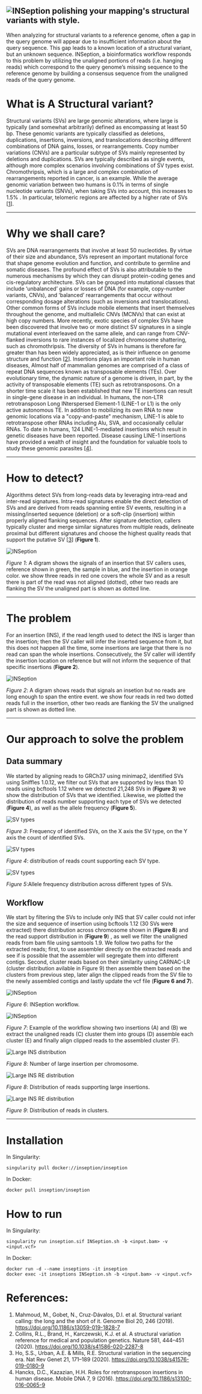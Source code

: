 ![INSeption](/.assets/INSeption.png)
polishing your mapping's structural variants with style.
---

When analyzing for structural variants to a reference genome, often a gap in the query genome will appear due to insufficient information about the query sequence. This gap leads to a known location of a structural variant, but an unknown sequence. INSeption, a bioinformatics workflow responds to this problem by utilizing the unaligned portions of reads (i.e. hanging reads) which correspond to the query genome’s missing sequence to the reference genome by building a consensus sequence from the unaligned reads of the query genome.

**What is A Structural variant?**
=================================  

Structural variants (SVs) are large genomic alterations, where large is typically (and somewhat arbitrarily) defined as encompassing at least 50 bp. These genomic variants are typically classified as deletions, duplications, insertions, inversions, and translocations describing different combinations of DNA gains, losses, or rearrangements. Copy number variations (CNVs) are a particular subtype of SVs mainly represented by deletions and duplications. SVs are typically described as single events, although more complex scenarios involving combinations of SV types exist. Chromothripsis, which is a large and complex combination of rearrangements reported in cancer, is an example. While the average genomic variation between two humans is 0.1% in terms of single nucleotide variants (SNVs), when taking SVs into account, this increases to 1.5% . In particular, telomeric regions are affected by a higher rate of SVs [[1]].

___

**Why we shall care?**
======================  

SVs are DNA rearrangements that involve at least 50 nucleotides. By virtue of their size and abundance, SVs represent an important mutational force that shape genome evolution and function, and contribute to germline and somatic diseases. The profound effect of SVs is also attributable to the numerous mechanisms by which they can disrupt protein-coding genes and cis-regulatory architecture. SVs can be grouped into mutational classes that include ‘unbalanced’ gains or losses of DNA (for example, copy-number variants, CNVs), and ‘balanced’ rearrangements that occur without corresponding dosage alterations (such as inversions and translocations). Other common forms of SVs include mobile elements that insert themselves throughout the genome, and multiallelic CNVs (MCNVs) that can exist at high copy numbers. More recently, exotic species of complex SVs have been discovered that involve two or more distinct SV signatures in a single mutational event interleaved on the same allele, and can range from CNV-flanked inversions to rare instances of localized chromosome shattering, such as chromothripsis. The diversity of SVs in humans is therefore far greater than has been widely appreciated, as is their influence on genome structure and function [[2]]. Insertions plays an important role in human diseases, Almost half of mammalian genomes are comprised of a class of repeat DNA sequences known as transposable elements (TEs). Over evolutionary time, the dynamic nature of a genome is driven, in part, by the activity of transposable elements (TE) such as retrotransposons. On a shorter time scale it has been established that new TE insertions can result in single-gene disease in an individual. In humans, the non-LTR retrotransposon Long INterspersed Element-1 (LINE-1 or L1) is the only active autonomous TE. In addition to mobilizing its own RNA to new genomic locations via a "copy-and-paste" mechanism, LINE-1 is able to retrotranspose other RNAs including Alu, SVA, and occasionally cellular RNAs. To date in humans, 124 LINE-1-mediated insertions which result in genetic diseases have been reported. Disease causing LINE-1 insertions have provided a wealth of insight and the foundation for valuable tools to study these genomic parasites [[4]].


___

**How to detect?**
==================

Algorithms detect SVs from long-reads data by leveraging intra-read and inter-read signatures. Intra-read signatures enable the direct detection of SVs and are derived from reads spanning entire SV events, resulting in a missing/inserted sequence (deletion) or a soft-clip (insertion) within properly aligned flanking sequences. After signature detection, callers typically cluster and merge similar signatures from multiple reads, delineate proximal but different signatures and choose the highest quality reads that support the putative SV [[3]] (**Figure 1**).  


![INSeption](/.assets/ins.png)  

*Figure 1*: A digram shows the signals of an insertion that SV callers uses, reference shown in green, the sample in blue, and the insertion in orange color. we show three reads in red one covers the whole SV and as a result there is part of the read was not aligned (dotted), other two reads are flanking the SV the unaligned part is shown as dotted line.

___

**The problem**
===============

For an insertion (INS), if the read length used to detect the INS is larger than the insertion; then the SV caller will infer the inserted sequence from it, but this does not happen all the time, some insertions are large that there is no read can span the whole insertions. Consecutively, the SV caller will identify the insertion location on reference but will not inform the sequence of that specific insertions (**Figure 2**).  

![INSeption](/.assets/ins2.png)

*Figure 2*: A digram shows reads that signals an insetion but no reads are long enough to span the entire event. we show four reads in red two dotted reads full in the insertion, other two reads are flanking the SV the unaligned part is shown as dotted line.


___

**Our approach to solve the problem**
=====================================

## Data summary

We started by aligning reads to GRCh37 using minimap2, identified SVs using Sniffles 1.0.12, we filter out SVs that are supported by less than 10 reads using bcftools 1.12 where we detected 21,248 SVs in (**Figure 3**) we show the distribution of SVs that we identified. Likewise, we plotted the distribution of reads number supporting each type of SVs we detected (**Figure 4**), as well as the allele frequency (**Figure 5**).

![SV types](/plots/SV_distribution.png)

*Figure 3*: Frequency of identified SVs, on the X axis the SV type, on the Y axis the count of identified SVs.  



![SV types](/plots/re_support.png)

*Figure 4*: distribution of reads count supporting each SV type.  



![SV types](/plots/af.png)

*Figure 5*:Allele frequency distribution across different types of SVs.  



## Workflow
We start by filtering the SVs to include only INS that SV caller could not infer the size and sequence of insertion using bcftools 1.12 (30 SVs were extracted) there distribution across chromosome shown in (**Figure 8**) and the read support distribution in (**Figure 9**) , as well we filter the unaligned reads from bam file using samtools 1.9. We follow two paths for the extracted reads; first, to use assembler directly on the extracted reads and see if is possible that the assembler will segregate them into different contigs. Second, cluster reads based on their similarity using CARNAC-LR (cluster distribution avilable in Figure 9) then assemble them based on the clusters from previous step, later align the clipped reads from the SV file to the newly assembled contigs and lastly update the vcf file (**Figure 6 and 7**).

![INSeption](/.assets/workflow.png)

*Figure 6*: INSeption workflow.


![INSeption](/.assets/workflow_ex.png)

*Figure 7*: Example of the workflow showing two insertions (A) and (B) we extract the unaligned reads (C) cluster them into groups (D) assemble each cluster (E) and finally align clipped reads to the assembled cluster (F).

![Large INS distribution](/plots/large_ins_per_chr.png)

*Figure 8*: Number of large insertion per chromosome.


![Large INS RE distribution](/plots/re_long_ins.png)

*Figure 8*: Distribution of reads supporting large insertions.

![Large INS RE distribution](/plots/cluster_distribution.png)

*Figure 9*: Distribution of reads in clusters.

___

**Installation**
=================

In Singularity:
```
singularity pull docker://inseption/inseption
```

In Docker:
```
docker pull inseption/inseption

```


**How to run**
==============

In Singularity:
```
singularity run inseption.sif INSeption.sh -b <input.bam> -v <input.vcf>
```

In Docker:
```
docker run -d --name inseptions -it inseption
docker exec -it inseptions INSeption.sh -b <input.bam> -v <input.vcf>
```

[1]: https://genomebiology.biomedcentral.com/articles/10.1186/s13059-019-1828-7
[2]: https://www.nature.com/articles/s41586-020-2287-8#citeas
[3]: https://www.nature.com/articles/s41576-019-0180-9#citeas
[4]: https://mobilednajournal.biomedcentral.com/articles/10.1186/s13100-016-0065-9

References:
==========
1. Mahmoud, M., Gobet, N., Cruz-Dávalos, D.I. et al. Structural variant calling: the long and the short of it. Genome Biol 20, 246 (2019). https://doi.org/10.1186/s13059-019-1828-7
2. Collins, R.L., Brand, H., Karczewski, K.J. et al. A structural variation reference for medical and population genetics. Nature 581, 444–451 (2020). https://doi.org/10.1038/s41586-020-2287-8
3. Ho, S.S., Urban, A.E. & Mills, R.E. Structural variation in the sequencing era. Nat Rev Genet 21, 171–189 (2020). https://doi.org/10.1038/s41576-019-0180-9
4. Hancks, D.C., Kazazian, H.H. Roles for retrotransposon insertions in human disease. Mobile DNA 7, 9 (2016). https://doi.org/10.1186/s13100-016-0065-9
